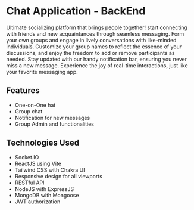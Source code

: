 # Chat Application - BackEnd

Ultimate socializing platform that brings people together! start connecting with friends and new acquaintances through seamless messaging. Form your own groups and engage in lively conversations with like-minded individuals. Customize your group names to reflect the essence of your discussions, and enjoy the freedom to add or remove participants as needed. Stay updated with our handy notification bar, ensuring you never miss a new message. Experience the joy of real-time interactions, just like your favorite messaging app.


## Features

- One-on-One hat
- Group chat
- Notification for new messages
- Group Admin and functionalities

## Technologies Used

- Socket.IO
- ReactJS using Vite
- Tailwind CSS with Chakra UI
- Responsive design for all viewports
- RESTful API
- NodeJS with ExpressJS
- MongoDB with Mongoose
- JWT authorization

